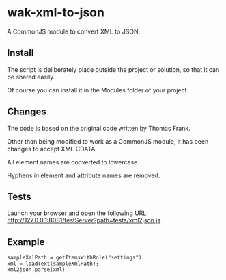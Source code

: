 wak-xml-to-json
===============

A CommonJS module to convert XML to JSON.

Install
-------
The script is deliberately place outside the project or solution, so that it can be shared easily.

Of course you can install it in the Modules folder of your project.

Changes
-------
The code is based on the original code written by Thomas Frank.

Other than being modified to work as a CommonJS module, it has been changes to accept XML CDATA.

All element names are converted to lowercase.

Hyphens in element and attribute names are removed.

Tests
-----
Launch your browser and open the following URL: http://127.0.0.1:8081/testServer?path=tests/xml2json.js

Example
-------
```
sampleXmlPath = getItemsWithRole("settings");
xml = loadText(sampleXmlPath);
xml2json.parse(xml)
```
